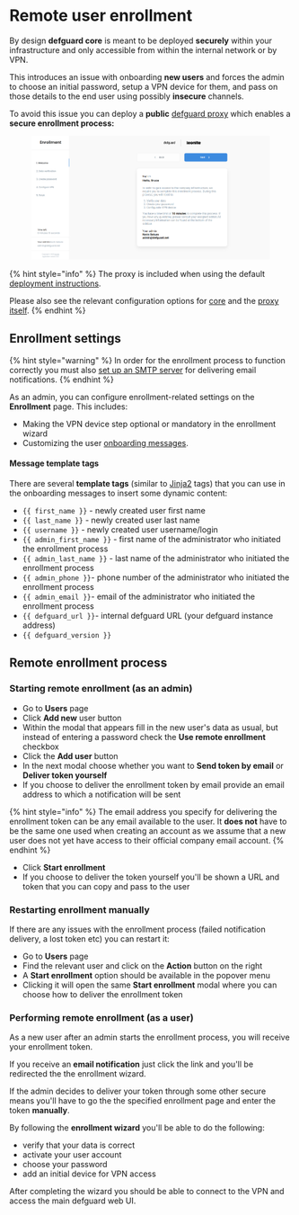 # Remote user enrollment

By design **defguard core** is meant to be deployed **securely** within your infrastructure and only accessible from within the internal network or by VPN.

This introduces an issue with onboarding **new users** and forces the admin to choose an initial password, setup a VPN device for them, and pass on those details to the end user using possibly **insecure** channels.

To avoid this issue you can deploy a **public** [defguard proxy](https://github.com/DefGuard/proxy) which enables a **secure enrollment process:**

<figure><img src="https://raw.githubusercontent.com/DefGuard/docs/docs/releases/0.7/enrollment.png" alt=""><figcaption></figcaption></figure>

{% hint style="info" %}
The proxy is included when using the default [deployment instructions](../features/setting-up-your-instance/).&#x20;

Please also see the relevant configuration options for [core](../features/setting-up-your-instance/configuration.md#enrollment-configuration) and the [proxy itself](../features/setting-up-your-instance/configuration.md#enrollment-service).&#x20;
{% endhint %}

## Enrollment settings

{% hint style="warning" %}
In order for the enrollment process to function correctly you must also [set up an SMTP server](setting-up-smtp-for-email-notifications.md) for delivering email notifications.
{% endhint %}

As an admin, you can configure enrollment-related settings on the **Enrollment** page. This includes:

* Making the VPN device step optional or mandatory in the enrollment wizard
* Customizing the user [onboarding messages](remote-user-enrollment/user-onboarding-after-enrollment.md).

#### Message template tags

There are several **template tags** (similar to [Jinja2](https://jinja.palletsprojects.com/en/3.1.x/) tags) that you can use in the onboarding messages to insert some dynamic content:

* `{{ first_name }}` - newly created user first name
* `{{ last_name }}` - newly created user last name
* `{{ username }}` - newly created user username/login
* `{{ admin_first_name }}` - first name of the administrator who initiated the enrollment process
* `{{ admin_last_name }}` - last name of the administrator who initiated the enrollment process
* `{{ admin_phone }}`- phone number of the administrator who initiated the enrollment process
* `{{ admin_email }}`- email of the administrator who initiated the enrollment process
* `{{ defguard_url }}`- internal defguard URL (your defguard instance address)
* `{{ defguard_version }}`

## Remote enrollment process

### Starting remote enrollment (as an admin)

* Go to **Users** page
* Click **Add new** user button
* Within the modal that appears fill in the new user's data as usual, but instead of entering a password check the **Use remote enrollment** checkbox
* Click the **Add user** button
* In the next modal choose whether you want to **Send token by email** or **Deliver token yourself**
* If you choose to deliver the enrollment token by email provide an email address to which a notification will be sent

{% hint style="info" %}
The email address you specify for delivering the enrollment token can be any email available to the user. It **does not** have to be the same one used when creating an account as we assume that a new user does not yet have access to their official company email account.
{% endhint %}

* Click **Start enrollment**
* If you choose to deliver the token yourself you'll be shown a URL and token that you can copy and pass to the user

### Restarting enrollment manually

If there are any issues with the enrollment process (failed notification delivery, a lost token etc) you can restart it:

* Go to **Users** page
* Find the relevant user and click on the **Action** button on the right
* A **Start enrollment** option should be available in the popover menu
* Clicking it will open the same **Start enrollment** modal where you can choose how to deliver the enrollment token

### Performing remote enrollment (as a user)

As a new user after an admin starts the enrollment process, you will receive your enrollment token.

If you receive an **email notification** just click the link and you'll be redirected the the enrollment wizard.

If the admin decides to deliver your token through some other secure means you'll have to go the the specified enrollment page and enter the token **manually**.

By following the **enrollment wizard** you'll be able to do the following:

* verify that your data is correct
* activate your user account
* choose your password
* add an initial device for VPN access

After completing the wizard you should be able to connect to the VPN and access the main defguard web UI.
